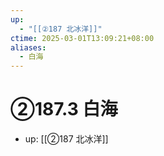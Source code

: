 ```yaml
---
up:
  - "[[②187 北冰洋]]"
ctime: 2025-03-01T13:09:21+08:00
aliases:
  - 白海
---
```


# ②187.3 白海

- up: [[②187 北冰洋]]
